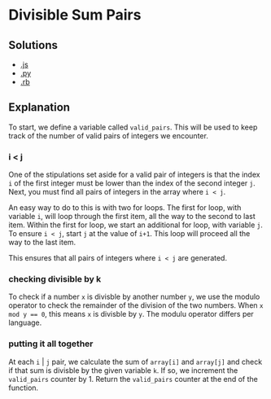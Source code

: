 # Divisible Sum Pairs

## Solutions

- [.js](divisible_sum_pairs.js)
- [.py](divisible_sum_pairs.py)
- [.rb](divisible_sum_pairs.rb)

## Explanation

To start, we define a variable called `valid_pairs`. This will be used to keep track of the number of valid pairs of integers we encounter.

### i < j
One of the stipulations set aside for a valid pair of integers is that the index `i` of the first integer must be lower than the index of the second integer `j`. Next, you must find all pairs of integers in the array where `i < j`.

An easy way to do to this is with two for loops. The first for loop, with variable `i`, will loop through the first item, all the way to the second to last item. Within the first for loop, we start an additional for loop, with variable `j`. To ensure `i < j`, start `j` at the value of `i+1`. This loop will proceed all the way to the last item. 

This ensures that all pairs of integers where `i < j` are generated.

### checking divisible by k
To check if a number `x` is divisble by another number `y`, we use the modulo operator to check the remainder of the division of the two numbers. When `x mod y == 0`, this means `x` is divisble by `y`. The modulu operator differs per language.

### putting it all together
At each `i` | `j` pair, we calculate the sum of `array[i]` and `array[j]` and check if that sum is divisble by the given variable `k`. If so, we increment the `valid_pairs` counter by 1. Return the `valid_pairs` counter at the end of the function.